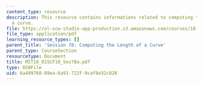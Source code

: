 ```yaml
---
content_type: resource
description: This resource contains informations related to computing the length of
  a curve.
file: https://ol-ocw-studio-app-production.s3.amazonaws.com/courses/18-01sc-single-variable-calculus-fall-2010/6a49976889ea6a91722f0caf8e32c828_MIT18_01SCF10_Ses78a.pdf
file_type: application/pdf
learning_resource_types: []
parent_title: 'Session 78: Computing the Length of a Curve'
parent_type: CourseSection
resourcetype: Document
title: MIT18_01SCF10_Ses78a.pdf
type: OCWFile
uid: 6a499768-89ea-6a91-722f-0caf8e32c828
---
```

